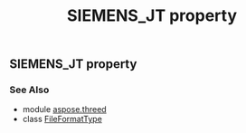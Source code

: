 ﻿---
title: SIEMENS_JT property
second_title: Aspose.3D for Python via .NET API References
description: 
type: docs
weight: 190
url: /python-net/aspose.threed/fileformattype/siemens_jt/
is_root: false
---

## SIEMENS_JT property


### See Also
* module [aspose.threed](../../)
* class [FileFormatType](/3d/python-net/aspose.threed/fileformattype)
